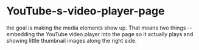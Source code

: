 # YouTube-s-video-player-page
the goal is making the media elements show up. That means two things -- embedding the YouTube video player into the page so it actually plays and showing little thumbnail images along the right side.
